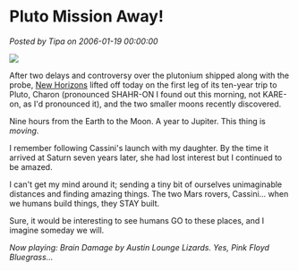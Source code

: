 # Pluto Mission Away!

*Posted by Tipa on 2006-01-19 00:00:00*

![](../../../images/141078main_liftoff.jpg)

After two delays and controversy over the plutonium shipped along with the probe, [New Horizons](http://www.nasa.gov/mission_pages/newhorizons/main/index.html) lifted off today on the first leg of its ten-year trip to Pluto, Charon (pronounced SHAHR-ON I found out this morning, not KARE-on, as I'd pronounced it), and the two smaller moons recently discovered.

Nine hours from the Earth to the Moon. A year to Jupiter. This thing is *moving*.

I remember following Cassini's launch with my daughter. By the time it arrived at Saturn seven years later, she had lost interest but I continued to be amazed.

I can't get my mind around it; sending a tiny bit of ourselves unimaginable distances and finding amazing things. The two Mars rovers, Cassini... when we humans build things, they STAY built.

Sure, it would be interesting to see humans GO to these places, and I imagine someday we will.

*Now playing: Brain Damage by Austin Lounge Lizards. Yes, Pink Floyd Bluegrass...*
